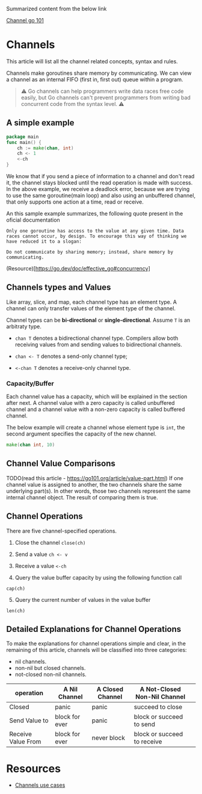 Summarized content from the below link

[Channel go 101](https://go101.org/article/channel.html)

# Channels

This article will list all the channel related concepts, syntax and rules.

Channels make goroutines share memory by communicating. We can view a channel as an internal FIFO (first in, first out) queue within a program.

> ⚠️ Go channels can help programmers write data races free code easily, but Go channels can't prevent programmers from writing bad concurrent code from the syntax level. ⚠️

## A simple example

```go
package main
func main() {
    ch := make(chan, int)
    ch <- 1
    <-ch
}
```

We know that if you send a piece of information to a channel and don't read it, the channel stays blocked until the read operation is made with success. In the above example, we receive a deadlock error, because we are trying to use the same goroutine(main loop) and also using an unbuffered channel, that only supports one action at a time, read or receive.

An this sample example summarizes, the following quote present in the oficial documentation

```
Only one goroutine has access to the value at any given time. Data races cannot occur, by design. To encourage this way of thinking we have reduced it to a slogan:

Do not communicate by sharing memory; instead, share memory by communicating.
```

(Resource)[https://go.dev/doc/effective_go#concurrency]

## Channels types and Values

Like array, slice, and map, each channel type has an element type. A channel can only transfer values of the element type of the channel.

Channel types can be **bi-directional** or **single-directional**. Assume `T` is an arbitraty type.

- `chan T` denotes a bidirectional channel type. Compilers allow both receiving values from and sending values to bidirectional channels.

- `chan <- T` denotes a send-only channel type;

- `<-chan T` denotes a receive-only channel type.

### Capacity/Buffer

Each channel value has a capacity, which will be explained in the section after next. A channel value with a zero capacity is called unbuffered channel and a channel value with a non-zero capacity is called buffered channel.

The below example will create a channel whose element type is `int`, the second argument specifies the capacity of the new channel.

```Go
make(chan int, 10)
```

## Channel Value Comparisons

TODO(read this article - <https://go101.org/article/value-part.html>)
If one channel value is assigned to another, the two channels share the same underlying part(s). In other words, those two channels represent the same internal channel object. The result of comparing them is true.

## Channel Operations

There are five channel-specified operations.

1. Close the channel
`close(ch)`

2. Send a value
`ch <- v`

3. Receive a value
`<-ch`

4. Query the value buffer capacity by using the following function call

`cap(ch)`

5. Query the current number of values in the value buffer

`len(ch)`

## Detailed Explanations for Channel Operations

To make the explanations for channel operations simple and clear, in the remaining of this article, channels will be classified into three categories:

- nil channels.
- non-nil but closed channels.
- not-closed non-nil channels.

| operation          | A Nil Channel  | A Closed Channel | A Not-Closed Non-Nil Channel |   |
|--------------------|----------------|------------------|------------------------------|---|
| Closed             | panic          | panic            | succeed to close             |   |
| Send Value to      | block for ever | panic            | block or succeed to send     |   |
| Receive Value From | block for ever | never block      | block or succeed to receive  |   |

# Resources

- [Channels use cases](https://go101.org/article/channel-use-cases.html)
